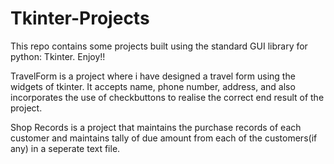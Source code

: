 # Tkinter-Projects
This repo contains some projects built using the standard GUI library for python: Tkinter. Enjoy!!
<p>TravelForm is a project where i have designed a travel form using the widgets of tkinter. It accepts name, phone number, address, and also incorporates the use of checkbuttons to realise the correct end result of the project.</p>
<p>Shop Records is a project that maintains the purchase records of each customer and maintains tally of due amount from each of the customers(if any) in a seperate text file.</p>
